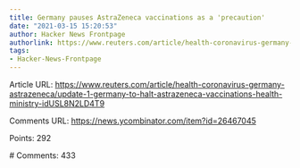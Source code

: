 ```yaml
---
title: Germany pauses AstraZeneca vaccinations as a 'precaution'
date: "2021-03-15 15:20:53"
author: Hacker News Frontpage
authorlink: https://www.reuters.com/article/health-coronavirus-germany-astrazeneca/update-1-germany-to-halt-astrazeneca-vaccinations-health-ministry-idUSL8N2LD4T9
tags:
- Hacker-News-Frontpage
---
```


<p>Article URL: <a href="https://www.reuters.com/article/health-coronavirus-germany-astrazeneca/update-1-germany-to-halt-astrazeneca-vaccinations-health-ministry-idUSL8N2LD4T9">https://www.reuters.com/article/health-coronavirus-germany-astrazeneca/update-1-germany-to-halt-astrazeneca-vaccinations-health-ministry-idUSL8N2LD4T9</a></p>
<p>Comments URL: <a href="https://news.ycombinator.com/item?id=26467045">https://news.ycombinator.com/item?id=26467045</a></p>
<p>Points: 292</p>
<p># Comments: 433</p>
